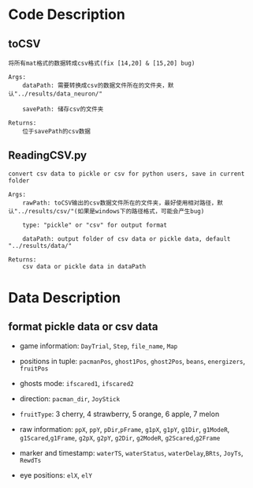 # Code Description
## toCSV
    将所有mat格式的数据转成csv格式(fix [14,20] & [15,20] bug)

    Args:
        dataPath: 需要转换成csv的数据文件所在的文件夹，默认"../results/data_neuron/"
        
        savePath: 储存csv的文件夹

    Returns:
        位于savePath的csv数据

## ReadingCSV.py
    convert csv data to pickle or csv for python users, save in current folder

    Args:
        rawPath: toCSV输出的csv数据文件所在的文件夹，最好使用相对路径，默认"../results/csv/"(如果是windows下的路径格式，可能会产生bug)

        type: "pickle" or "csv" for output format

        dataPath: output folder of csv data or pickle data, default "../results/data/"

    Returns:
        csv data or pickle data in dataPath

# Data Description

## format pickle data or csv data
- game information: `DayTrial`, `Step`, `file_name`, `Map`

- positions in tuple: `pacmanPos`, `ghost1Pos`, `ghost2Pos`, `beans`, `energizers`, `fruitPos`
 
-  ghosts mode: `ifscared1`, `ifscared2`

- direction: `pacman_dir`, `JoyStick`
- `fruitType`:  3 cherry, 4 strawberry, 5 orange, 6 apple, 7 melon

- raw information: `ppX`, `ppY`, `pDir`,`pFrame`, `g1pX`, `g1pY`, `g1Dir`, `g1ModeR`, `g1Scared`,`g1Frame`, `g2pX`, `g2pY`, `g2Dir`, `g2ModeR`, `g2Scared`,`g2Frame`

- marker and timestamp: `waterTS`, `waterStatus`, `waterDelay`,`BRts`, `JoyTs`, `RewdTs`

- eye positions: `elX`, `elY`


